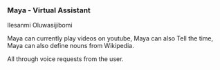 ### Maya - Virtual Assistant

Ilesanmi Oluwasijibomi

Maya can currently play videos on youtube,
Maya can also Tell the time,
Maya can also define nouns from Wikipedia.

All through voice requests from the user.